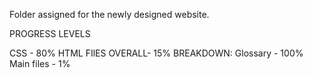 Folder assigned for the newly designed website.

PROGRESS LEVELS

CSS - 80%
HTML FIlES OVERALL- 15% 
BREAKDOWN:
  Glossary - 100%
  Main files - 1%

